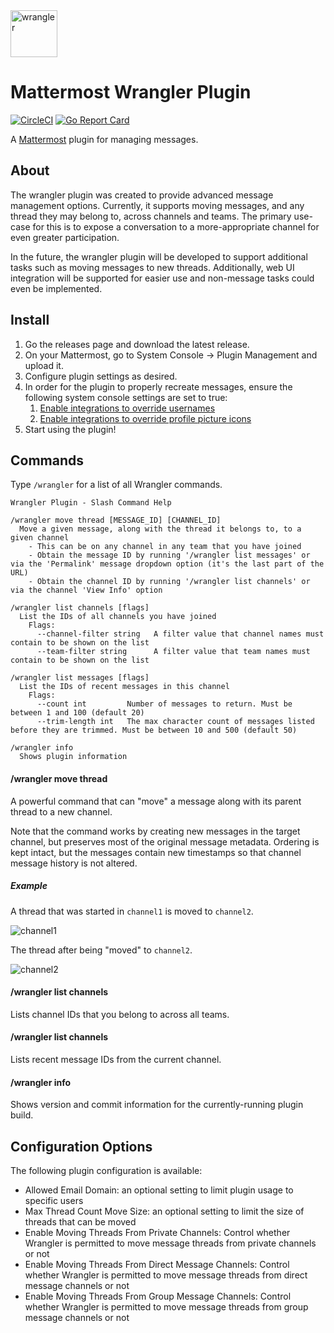 <img src="https://github.com/gabrieljackson/mattermost-plugin-wrangler/blob/master/assets/profile.png?raw=true" width="75" height="75" alt="wrangler">

# Mattermost Wrangler Plugin

[![CircleCI](https://circleci.com/gh/gabrieljackson/mattermost-plugin-wrangler.svg?style=shield)](https://circleci.com/gh/gabrieljackson/mattermost-plugin-wrangler) [![Go Report Card](https://goreportcard.com/badge/github.com/gabrieljackson/mattermost-plugin-wrangler)](https://goreportcard.com/report/github.com/gabrieljackson/mattermost-plugin-wrangler)

A [Mattermost](https://mattermost.com) plugin for managing messages.

## About

The wrangler plugin was created to provide advanced message management options. Currently, it supports moving messages, and any thread they may belong to, across channels and teams. The primary use-case for this is to expose a conversation to a more-appropriate channel for even greater participation.

In the future, the wrangler plugin will be developed to support additional tasks such as moving messages to new threads. Additionally, web UI integration will be supported for easier use and non-message tasks could even be implemented.

## Install

1. Go the releases page and download the latest release.
2. On your Mattermost, go to System Console -> Plugin Management and upload it.
3. Configure plugin settings as desired.
4. In order for the plugin to properly recreate messages, ensure the following system console settings are set to true:
    1. [Enable integrations to override usernames](https://docs.mattermost.com/administration/config-settings.html#enable-integrations-to-override-usernames)
    2. [Enable integrations to override profile picture icons](https://docs.mattermost.com/administration/config-settings.html#enable-integrations-to-override-profile-picture-icons)
5. Start using the plugin!

## Commands

Type `/wrangler` for a list of all Wrangler commands.

```
Wrangler Plugin - Slash Command Help

/wrangler move thread [MESSAGE_ID] [CHANNEL_ID]
  Move a given message, along with the thread it belongs to, to a given channel
    - This can be on any channel in any team that you have joined
    - Obtain the message ID by running '/wrangler list messages' or via the 'Permalink' message dropdown option (it's the last part of the URL)
    - Obtain the channel ID by running '/wrangler list channels' or via the channel 'View Info' option

/wrangler list channels [flags]
  List the IDs of all channels you have joined
    Flags:
      --channel-filter string   A filter value that channel names must contain to be shown on the list
      --team-filter string      A filter value that team names must contain to be shown on the list

/wrangler list messages [flags]
  List the IDs of recent messages in this channel
    Flags:
      --count int         Number of messages to return. Must be between 1 and 100 (default 20)
      --trim-length int   The max character count of messages listed before they are trimmed. Must be between 10 and 500 (default 50)

/wrangler info
  Shows plugin information
```

#### /wrangler move thread

A powerful command that can "move" a message along with its parent thread to a new channel.

Note that the command works by creating new messages in the target channel, but preserves most of the original message metadata. Ordering is kept intact, but the messages contain new timestamps so that channel message history is not altered.

##### Example

A thread that was started in `channel1` is moved to `channel2`.

![channel1](https://user-images.githubusercontent.com/3694686/73672948-d1066380-467b-11ea-9772-097f9fdfcdf0.png)

The thread after being "moved" to `channel2`.

![channel2](https://user-images.githubusercontent.com/3694686/73672959-d499ea80-467b-11ea-97dc-4a2e33c8829e.png)

#### /wrangler list channels

Lists channel IDs that you belong to across all teams.

#### /wrangler list channels

Lists recent message IDs from the current channel.

#### /wrangler info

Shows version and commit information for the currently-running plugin build.

## Configuration Options

The following plugin configuration is available:

 - Allowed Email Domain: an optional setting to limit plugin usage to specific users
 - Max Thread Count Move Size: an optional setting to limit the size of threads that can be moved
 - Enable Moving Threads From Private Channels: Control whether Wrangler is permitted to move message threads from private channels or not
 - Enable Moving Threads From Direct Message Channels: Control whether Wrangler is permitted to move message threads from direct message channels or not
 - Enable Moving Threads From Group Message Channels: Control whether Wrangler is permitted to move message threads from group message channels or not
